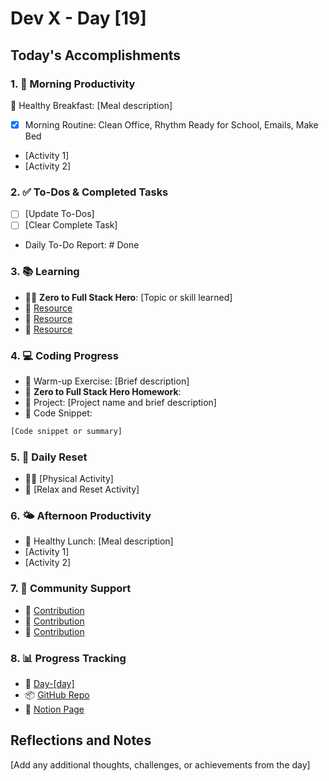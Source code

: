 # Dev X - Day [19]

## Today's Accomplishments

### 1. 🌅 Morning Productivity

🍳 Healthy Breakfast: [Meal description]

- [x] Morning Routine: Clean Office, Rhythm Ready for School, Emails, Make Bed
- [Activity 1]
- [Activity 2]

### 2. ✅ To-Dos & Completed Tasks

- [ ] [Update To-Dos]
- [ ] [Clear Complete Task]
- Daily To-Do Report: # Done

### 3. 📚 Learning

- 🦸‍♂️ **Zero to Full Stack Hero**: [Topic or skill learned]
- 🔗 [Resource](URL)
- 🔗 [Resource](URL)
- 🔗 [Resource](URL)

### 4. 💻 Coding Progress

- 🧠 Warm-up Exercise: [Brief description]
- 🏫 **Zero to Full Stack Hero Homework**:
- 🦺 Project: [Project name and brief description]
- 📝 Code Snippet:

```javascript
[Code snippet or summary]
```

### 5. 🔄 Daily Reset

- 🏋️‍♂️ [Physical Activity]
- 🧘 [Relax and Reset Activity]

### 6. 🌤️ Afternoon Productivity

- 🍱 Healthy Lunch: [Meal description]
- [Activity 1]
- [Activity 2]

### 7. 🤝 Community Support

- 🔗 [Contribution](URL)
- 🔗 [Contribution](URL)
- 🔗 [Contribution](URL)

### 8. 📊 Progress Tracking

- 🏫 [Day-[day]](https://www.skool.com/universityofcode/dev-x-day-[day])
- 📦 [GitHub Repo](https://github.com/Digitl-Alchemyst/Dev-X/tree/main/Week-[week]/Day-[day])
- 📄 [Notion Page](https://liberating-galley-48d.notion.site/Dev-X-Developer-Lifestyle-Challenge-1c0cf2b3a53980298450e1f07d6d9892?pvs=4)

## Reflections and Notes

[Add any additional thoughts, challenges, or achievements from the day]
